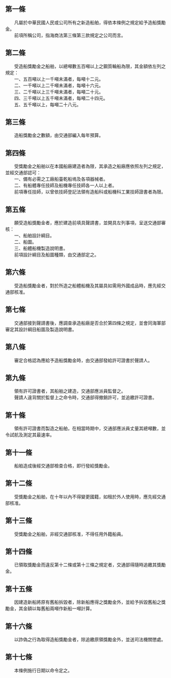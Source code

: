 第一條 
-------
　　凡屬於中華民國人民或公司所有之新造船舶，得依本條例之規定給予造船獎勵金。  
　　前項所稱公司，指海商法第三條第三款規定之公司而言。  


第二條 
-------
　　受造船獎勵金之船舶，以總噸數五百噸以上之鋼質輪船為限，其金額依左列之規定：  
　　一、五百噸以上一千噸未滿者，每噸十二元。  
　　二、一千噸以上二千噸未滿者，每噸十六元。  
　　三、二千噸以上三千噸未滿者，每噸二十元。  
　　四、三千噸以上五千噸未滿者，每噸二十四元。  
　　五、五千噸以上，每噸二十八元。  


第三條 
-------
　　造船獎勵金之數額，由交通部編入每年預算。  


第四條 
-------
　　受獎勵金之船舶以在本國船廠建造者為限，其承造之船廠應依照左列之規定，並經交通部認可：  
　　一、備有必需之工廠船臺乾船塢及各項器械者。  
　　二、有船體專任技師及船機專任技師各一人以上者。  
　　前項專任技師，以曾依技師登記法領有造船科或船機科工業技師證書者為限。  


第五條 
-------
　　願受造船獎勵金者，應於建造前填具聲請書，並開具左列事項，呈送交通部審核：  
　　一、船舶設計綱目。  
　　二、船圖。  
　　三、船體船機製造說明書。  
　　前項設計綱目及船圖種類，由交通部定之。  


第六條 
-------
　　受造船獎勵金者，對於所造之船體船機及其屬具如需用外國成品時，應先經交通部核准。  


第七條 
-------
　　交通部接到聲請書後，應調查承造船廠是否合於第四條之規定，並會同海軍部審定其設計綱目船圖及製造說明書。  


第八條 
-------
　　審定合格認為應給予造船獎勵金時，由交通部發給許可證書於聲請人。  


第九條 
-------
　　領有許可證書者，其船舶之建造，交通部應派員監督之。  
　　聲請人違背關於監督上之命令時，交通部得撤銷許可，並追繳許可證書。  


第十條 
-------
　　領有許可證書而製造之船舶，在相當時期中，交通部應派員丈量其總噸數，並令試航及測定其最速率。  


第十一條 
---------
　　船舶造成後經交通部檢查合格，即行發給獎勵金。  


第十二條 
---------
　　受獎勵金之船舶，在十年以內不得變更國籍，如租於外人使用時，應先經交通部核准。  


第十三條 
---------
　　受獎勵金之船舶，非經交通部核准，不得任用外籍船員。  


第十四條 
---------
　　已領取獎勵金而違反第十二條或第十三條之規定者，交通部得隨時追繳其獎勵金。  


第十五條 
---------
　　因建造新船將原有舊船拆毀者，除新船應得之獎勵金外，並給予拆毀舊船之獎勵金，其金額以每舊船兩噸作新船一噸計算。  


第十六條 
---------
　　以詐偽之行為取得造船獎勵金者，除追繳原領獎勵金外，並送司法機關懲處。  


第十七條 
---------
　　本條例施行日期以命令定之。